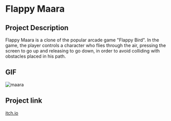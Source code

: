 # Flappy Maara

## Project Description
Flappy Maara is a clone of the popular arcade game "Flappy Bird". In the game, the player controls a character who flies through the air, pressing the screen to go up and releasing to go down, in order to avoid colliding with obstacles placed in his path.

## GIF 
![maara](https://github.com/nnivis/Flappy-Maara/assets/105976276/a6a59254-fade-4ea0-bfc2-64dab56bdbe5)

## Project link
[itch.io](https://nuntiusnivis.itch.io/flappy-maara)
